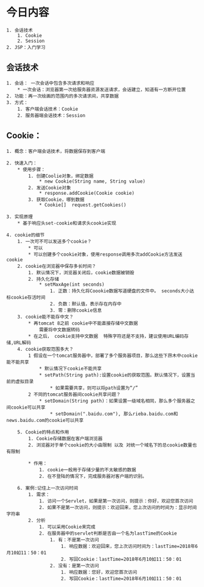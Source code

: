 # 今日内容
    1. 会话技术
        1. Cookie
        2. Session
    2. JSP：入门学习
    
## 会话技术
    1. 会话： 一次会话中包含多次请求和响应
        * 一次会话：浏览器第一次给服务器资源发送请求，会话建立，知道有一方断开位置
    2. 功能：再一次绘画的范围内的多次请求间，共享数据
    3. 方式：
        1. 客户端会话技术：Cookie
        2. 服务器端会话技术：Session
        
## Cookie：
    1. 概念：客户端会话技术，将数据保存到客户端
    
    2. 快速入门：
        * 使用步骤：
            1. 创建Coolie对象，绑定数据
                * new Cookie(String name, String value)
            2. 发送Cookie对象
                * response.addCookie(Cookie cookie)
            3. 获取Cookie，哪到数据
                * Cookie[]  request.getCookies()
    
    3. 实现原理
        * 基于响应头set-cookie和请求头cookie实现
        
    4. cookie的细节
        1. 一次可不可以发送多个cookie？
            * 可以
            * 可以创建多个cookie对象，使用response调用多次addCookie方法发送cookie
        2. cookie在浏览器中保存多长时间？
            1. 默认情况下，浏览器关闭后，cookie数据被销毁
            2. 持久化存储
                * setMaxAge(int seconds)
                    1. 正数：持久化将Coookie数据写道硬盘的文件中。 seconds大小达标cookie存活时间
                    2. 负数：默认值，表示存在内存中
                    3. 零：删除cookie信息
        3. cookie能不能存中文？
            * 再tomcat 8之前 cookie中不能直接存储中文数据
                需要将中文数据转码
            * 在之后， cookie支持中文数据  特殊字符还是不支持，建议使用URL编码存储,URL解码
        4. cookie获取范围多大？
            1 假设在一个tomcat服务器中，部署了多个服务器项目，那么这些下昂木中cookie能不能共享
                * 默认情况下cookie不能共享
                * setPath(String path):设置cookie的获取范围。默认情况下，设置当前的虚拟目录
                    * 如果需要共享，则可以将path设置为“/”
            2 不同的tomcat服务器间cookie共享问题？
                * setDomain(String path)：如果设置一级域名相同，那么多个服务器之间cookie可以共享
                    * setDomain(".baidu.com"), 那么rieba.baidu.com和news.baidu.com的cookie可以共享
        
        5. Cookie的特点和作用
            1. Cookie存储数据在客户端浏览器
            2. 浏览器对于单个cookie的大小由限制 以及 对统一个域名下的总cookie数量也有限制
            
            * 作用：
                1. cookie一般用于存储少量的不太敏感的数据
                2. 在不登陆的情况下，完成服务器对客户端的识别。
        
        6. 案例:记住上一次访问时间
            1. 需求：
                1. 访问一个Servlet，如果是第一次访问，则提示：你好，欢迎您首次访问
                2. 如果不是第一次访问，则提示：欢迎回来，您上次访问的时间为：显示时间字符串
            2. 分析
                1. 可以采用Cookie来完成
                2. 在服务器中的servlet判断是否由一个名为lastTime的Cookie
                    1. 有：不是第一次访问
                        1. 响应数据：欢迎回来，您上次访问时间为：lastTime=2018年6月10如11：50：01
                        2. 写回Cookie：lastTime=2018年6月10如11：50：01
                    2. 没有：是第一次访问
                        1. 响应数据：您好，欢迎您首次访问
                        2. 写回Cookie：lastTime=2018年6月10如11：50：01